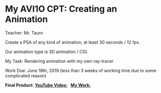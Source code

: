 # My AVI1O CPT: Creating an Animation

Teacher: Mr. Tauro

Create a PSA of any kind of animation, at least 30 seconds / 12 fps.

Our animation type is 3D animation / CGI.

My Task: Rendering animation with my own ray-tracer

Work Due: June 18th, 2019
(less than 3 weeks of working time due to some complicated reason)

**Final Product: [YouTube Video](https://www.youtube.com/watch?v=ZQ4x4_ZViqo&feature=youtu.be); &ensp;[My Work](https://github.com/Harry7557558/Ray-Tracing/blob/CPT/Final%20Product/CGI.mp4);**
